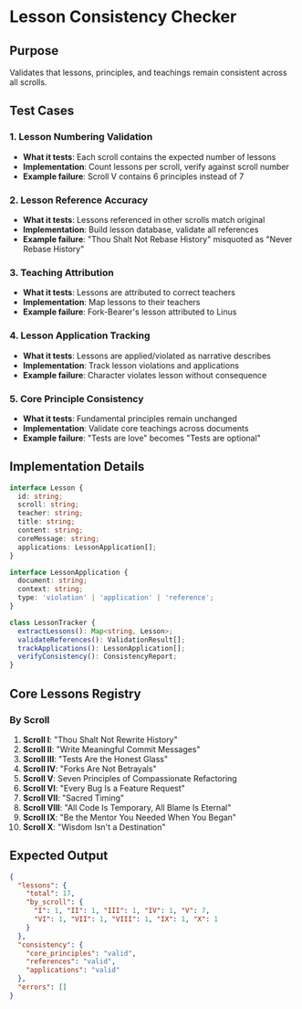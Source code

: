 # Lesson Consistency Checker

## Purpose
Validates that lessons, principles, and teachings remain consistent across all scrolls.

## Test Cases

### 1. Lesson Numbering Validation
- **What it tests**: Each scroll contains the expected number of lessons
- **Implementation**: Count lessons per scroll, verify against scroll number
- **Example failure**: Scroll V contains 6 principles instead of 7

### 2. Lesson Reference Accuracy
- **What it tests**: Lessons referenced in other scrolls match original
- **Implementation**: Build lesson database, validate all references
- **Example failure**: "Thou Shalt Not Rebase History" misquoted as "Never Rebase History"

### 3. Teaching Attribution
- **What it tests**: Lessons are attributed to correct teachers
- **Implementation**: Map lessons to their teachers
- **Example failure**: Fork-Bearer's lesson attributed to Linus

### 4. Lesson Application Tracking
- **What it tests**: Lessons are applied/violated as narrative describes
- **Implementation**: Track lesson violations and applications
- **Example failure**: Character violates lesson without consequence

### 5. Core Principle Consistency
- **What it tests**: Fundamental principles remain unchanged
- **Implementation**: Validate core teachings across documents
- **Example failure**: "Tests are love" becomes "Tests are optional"

## Implementation Details

```typescript
interface Lesson {
  id: string;
  scroll: string;
  teacher: string;
  title: string;
  content: string;
  coreMessage: string;
  applications: LessonApplication[];
}

interface LessonApplication {
  document: string;
  context: string;
  type: 'violation' | 'application' | 'reference';
}

class LessonTracker {
  extractLessons(): Map<string, Lesson>;
  validateReferences(): ValidationResult[];
  trackApplications(): LessonApplication[];
  verifyConsistency(): ConsistencyReport;
}
```

## Core Lessons Registry

### By Scroll
1. **Scroll I**: "Thou Shalt Not Rewrite History"
2. **Scroll II**: "Write Meaningful Commit Messages"
3. **Scroll III**: "Tests Are the Honest Glass"
4. **Scroll IV**: "Forks Are Not Betrayals"
5. **Scroll V**: Seven Principles of Compassionate Refactoring
6. **Scroll VI**: "Every Bug Is a Feature Request"
7. **Scroll VII**: "Sacred Timing"
8. **Scroll VIII**: "All Code Is Temporary, All Blame Is Eternal"
9. **Scroll IX**: "Be the Mentor You Needed When You Began"
10. **Scroll X**: "Wisdom Isn't a Destination"

## Expected Output

```json
{
  "lessons": {
    "total": 17,
    "by_scroll": {
      "I": 1, "II": 1, "III": 1, "IV": 1, "V": 7,
      "VI": 1, "VII": 1, "VIII": 1, "IX": 1, "X": 1
    }
  },
  "consistency": {
    "core_principles": "valid",
    "references": "valid",
    "applications": "valid"
  },
  "errors": []
}
```
